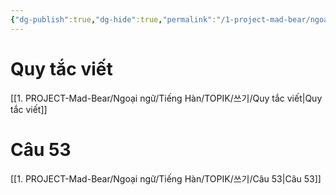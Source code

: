 ```yaml
---
{"dg-publish":true,"dg-hide":true,"permalink":"/1-project-mad-bear/ngoai-ngu/tieng-han/topik//cau-51-52-53-54/","hide":true,"dgPassFrontmatter":true}
---
```


# Quy tắc viết

[[1. PROJECT-Mad-Bear/Ngoại ngữ/Tiếng  Hàn/TOPIK/쓰기/Quy tắc viết\|Quy tắc viết]]

# Câu 53

[[1. PROJECT-Mad-Bear/Ngoại ngữ/Tiếng  Hàn/TOPIK/쓰기/Câu 53\|Câu 53]]